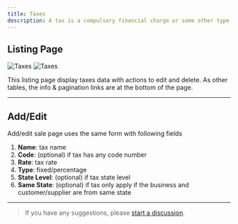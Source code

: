 ```yaml
---
title: Taxes
description: A tax is a compulsory financial charge or some other type of levy imposed on a taxpayer by a governmental organization in order to fund governments.
---
```


## Listing Page

![Taxes](/images/light/taxes.png 'Taxes')
![Taxes](/images/dark/taxes.png 'Taxes')

This listing page display taxes data with actions to edit and delete. As other tables, the info & pagination links are at the bottom of the page.

---

## Add/Edit

Add/edit sale page uses the same form with following fields

1. **Name**: tax name
2. **Code**: (optional) if tax has any code number
3. **Rate**: tax rate
4. **Type**: fixed/percentage
5. **State Level**: (optional) if tax state level
6. **Same State**: (optional) if tax only apply if the business and customer/supplier are from same state

---

> If you have any suggestions, please [start a discussion](https://github.com/SmartPOS-co/docs/discussions/new?category=ideas).
